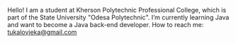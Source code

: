 
<!--
**squadavr/squadavr** is a ✨ _special_ ✨ repository because its `README.md` (this file) appears on your GitHub profile.

Here are some ideas to get you started:

- 🔭 I’m currently working on ...
- 🌱 I’m currently learning ...
- 👯 I’m looking to collaborate on ...
- 🤔 I’m looking for help with ...
- 💬 Ask me about ...
- 📫 How to reach me: ...
- 😄 Pronouns: ...
- ⚡ Fun fact: ...
-->

Hello! I am a student at Kherson Polytechnic Professional College, which is part of the State University "Odesa Polytechnic".
I’m currently learning Java and want to become a Java back-end developer.
How to reach me: tukalovjeka@gmail.com
